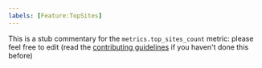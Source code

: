```yaml
---
labels: [Feature:TopSites]
---
```


This is a stub commentary for the `metrics.top_sites_count` metric: please feel free to edit (read the
[contributing guidelines](https://github.com/mozilla/glean-annotations/blob/main/CONTRIBUTING.md)
if you haven't done this before)
